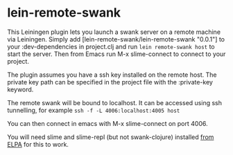 # lein-remote-swank

This Leiningen plugin lets you launch a swank server on a remote machine via
Leiningen. Simply add [lein-remote-swank/lein-remote-swank "0.0.1"] to your
:dev-dependencies in project.clj and run `lein remote-swank host` to start the
server. Then from Emacs run M-x slime-connect to connect to your project.

The plugin assumes you have a ssh key installed on the remote host.  The private
key path can be specified in the project file with the :private-key keyword.

The remote swank will be bound to localhost.  It can be accessed using ssh
tunnelling, for example `ssh -f -L 4006:localhost:4005 host`

You can then connect in emacs with M-x slime-connect on port 4006.

You will need slime and slime-repl (but not swank-clojure) installed
[from ELPA](http://tromey.com/elpa) for this to work.

